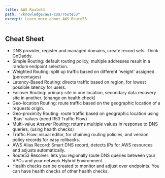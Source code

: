 ```yaml
---
title: AWS Route53
path: "/knowledge/aws-csa/route53"
excerpt: Learn more about AWS Route53.
---
```


## Cheat Sheet

- DNS provider, register and managed domains, create record sets. Think GoDaddy.
- Simple Routing: default routing policy, multiple addresses result in a random endpoint selection.
- Weighted Routing: split up traffic based on different 'weight' assigned. (percentages)
- Latency-Based Routing: directs traffic based on region, for lowest possible latency for users.
- Failover Routing: primary site in one location, secondary data recovery site in another. (change on health check)
- Geo-location Routing: route traffic based on the geographic location of a requests origin.
- Geo-proximity Routing: route traffic based on geographic location using 'Bias' values (need R53 Traffic Flow)
- Multi-value Answer Routing: returns multiple values in response to DNS queries. (using health checks)
- Traffic Flow: visual editor, for chaining routing policies, and version policy records for easy rollbacks.
- AWS Alias Record: Smart DNS record, detects IPs for AWS resources and adjusts automatically.
- Route53 Resolver: lets you regionally route DNS queries between your VPCs and your network Hybrid Environment.
- Health checks can be created to monitor and adjust over endpoints. You can have health checks of other health checks.